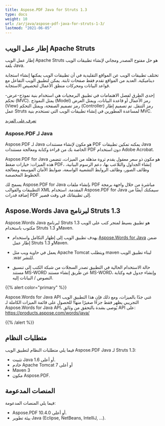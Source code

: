 ```yaml
---
title: Aspose.PDF Java for Struts 1.3
type: docs
weight: 10
url: /ar/java/aspose-pdf-java-for-struts-1-3/
lastmod: "2021-06-05"
---
```


## إطار عمل الويب Apache Struts

إطار عمل الويب Apache Struts هو حل مفتوح المصدر ومجاني لإنشاء تطبيقات الويب بلغة Java.

تختلف تطبيقات الويب عن المواقع التقليدية في أن تطبيقات الويب يمكنها إنشاء استجابة ديناميكية. العديد من المواقع تقدم فقط صفحات ثابتة. يمكن لتطبيق الويب التفاعل مع قواعد البيانات ومحركات منطق الأعمال لتخصيص الاستجابة.

إحدى الطرق لفصل الاهتمامات في تطبيق البرمجيات هي استخدام بنية نموذج-عرض-تحكم (MVC). يمثل النموذج (Model) رمز الأعمال أو قاعدة البيانات، ويمثل العرض (View) رمز تصميم الصفحة، ويمثل التحكم (Controller) رمز التنقل. تم تصميم إطار عمل Struts لمساعدة المطورين في إنشاء تطبيقات الويب التي تستخدم بنية MVC.

[تعرف على المزيد](http://struts.apache.org/birdseye.html)

### Aspose.PDF لـ Java

Aspose.PDF لـ Java هو مكون لإنشاء مستندات PDF يمكنه تمكين تطبيقات Java الخاصة بك من قراءة وكتابة ومعالجة مستندات PDF دون استخدام Adobe Acrobat.

Aspose.PDF for Java هو مكون ذو سعر معقول يقدم ثروة مذهلة من الميزات، تتضمن هذه الميزات: خيارات ضغط PDF، إنشاء الجداول والتلاعب بها، دعم الرسوم البيانية، وظائف الصور، وظائف الروابط التشعبية الواسعة، ضوابط الأمان الموسعة ومعالجة الخطوط المخصصة.

يسمح لك Aspose.PDF for Java بإنشاء ملفات PDF مباشرة من خلال واجهة برمجة التطبيقات والقوالب XML المقدمة. استخدام Aspose.PDF for Java سيمكنك أيضًا من إضافة قدرات PDF إلى تطبيقاتك في وقت قصير.

## Aspose.Words Java لبرنامج Struts 1.3

Aspose.Words Java لبرنامج Struts 1.3 هو تطبيق بسيط لمتجر كتب على الويب مكتوب باستخدام Struts 1.3 وMaven.

- يهدف تطبيق الويب إلى إظهار التكامل واستخدام [Aspose.Words for Java](https://products.aspose.com/words/java/) ضمن إطار عمل Struts 1.3 وMaven.
- يعمل في حاوية ويب مثل Apache Tomcat ويتطلب maven لبناء تطبيق الويب .war للنشر.

- حالة الاستخدام الحالية في التطبيق تصدر السجلات من شبكة الكتب إلى تنسيق مستند MS-WORD عن طريق إنشاء مستند MS-WORD، وإنشاء جدول فيه وكتابة النصوص / البيانات إليه.

{{% alert color="primary" %}}

Aspose.Words for Java API غني جدًا بالميزات، ومع ذلك فإن هذا التطبيق الويب التجريبي يظهر فقط جزءًا صغيرًا منها! للحصول على قائمة الميزات الكاملة لـ Aspose.Words for Java API، يُوصى بشدة بالتحقق من وثائق API على: <https://products.aspose.com/words/java/>

{{% /alert %}}

## متطلبات النظام

فيما يلي متطلبات النظام لتطبيق الويب Aspose.PDF Java لـ Struts 1.3:

- تثبيت Java 1.6 أو أعلى.
- خادم Apache Tomcat 7 أو أعلى
- Maven 3
- مكون Aspose.PDF.

## المنصات المدعومة

فيما يلي المنصات المدعومة:

- Aspose.PDF 10.4.0 أو أعلى.
- بيئة تطوير Java (Eclipse, NetBeans, IntelliJ, ...).